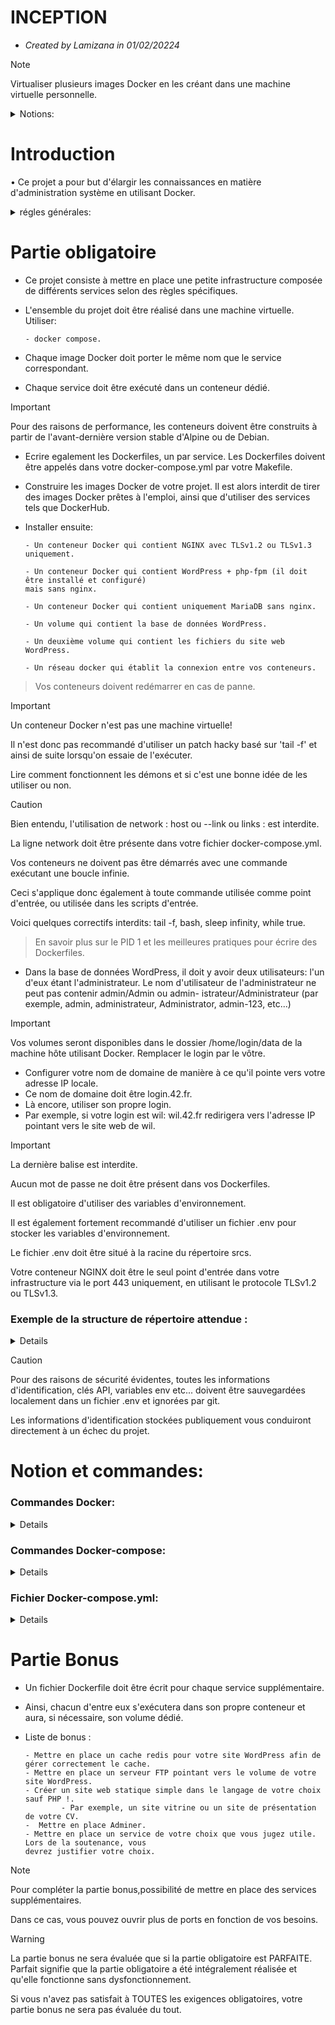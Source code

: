 # **INCEPTION**
- *Created by Lamizana in 01/02/20224*
> [!NOTE]
> Virtualiser plusieurs images Docker en les créant dans une machine virtuelle personnelle.
<details>
<summary>Notions:</summary>
    
    - Administration system.
    - Docker.
</details>

# Introduction

• Ce projet a pour but d'élargir les connaissances en matière d'administration système en utilisant Docker.

<details>
<summary>régles générales:</summary>

• Ce projet doit être réalisé sur une machine virtuelle.

• Tous les fichiers nécessaires à la configuration du projet doivent être placés
dans un dossier srcs.

• Un Makefile est également nécessaire et doit être placé à la racine du répertoire,
IL doit configurer l'ensemble de l'application, uiliser:

        - docker-compose.yml
> Permet de construire les images Docker.

• Ce sujet nécessite de mettre en pratique de nouveaux concepts de base.

• Ne pas hésiter à lire beaucoup de documentation relative à l'utilisation 
de Docker, ainsi que toute autre doc utile pour mener à bien ce travail.
</details>

# Partie obligatoire

- Ce projet consiste à mettre en place une petite infrastructure composée de différents services
selon des règles spécifiques.

- L'ensemble du projet doit être réalisé dans une machine virtuelle. Utiliser:

      - docker compose.

- Chaque image Docker doit porter le même nom que le service correspondant.

- Chaque service doit être exécuté dans un conteneur dédié.

> [!IMPORTANT]
> Pour des raisons de performance, les conteneurs doivent être construits à partir de
> l'avant-dernière version stable d'Alpine ou de Debian.

- Ecrire egalement les Dockerfiles, un par service. Les Dockerfiles doivent
être appelés dans votre docker-compose.yml par votre Makefile.

- Construire  les images Docker de votre projet. Il est alors interdit de tirer des images Docker
prêtes à l'emploi, ainsi que d'utiliser des services tels que DockerHub.

- Installer ensuite:

      - Un conteneur Docker qui contient NGINX avec TLSv1.2 ou TLSv1.3 uniquement.
  
      - Un conteneur Docker qui contient WordPress + php-fpm (il doit être installé et configuré)
      mais sans nginx.
  
      - Un conteneur Docker qui contient uniquement MariaDB sans nginx.
  
      - Un volume qui contient la base de données WordPress.
  
      - Un deuxième volume qui contient les fichiers du site web WordPress.
  
      - Un réseau docker qui établit la connexion entre vos conteneurs.
  
> Vos conteneurs doivent redémarrer en cas de panne.

> [!IMPORTANT]
> Un conteneur Docker n'est pas une machine virtuelle!
>
> Il n'est donc pas recommandé d'utiliser un patch hacky basé sur 'tail -f' 
> et ainsi de suite lorsqu'on essaie de l'exécuter.
> 
> Lire comment fonctionnent les démons et si c'est une bonne idée de les utiliser ou non.

> [!CAUTION]
> Bien entendu, l'utilisation de network : host ou --link ou links : est interdite.
> 
> La ligne network doit être présente dans votre fichier docker-compose.yml.
> 
> Vos conteneurs ne doivent pas être démarrés avec une commande exécutant une boucle infinie.
> 
>Ceci s'applique donc également à toute commande utilisée comme point d'entrée, ou
utilisée dans les scripts d'entrée.
> 
> Voici quelques correctifs interdits: tail -f, bash, sleep infinity, while true.

> En savoir plus sur le PID 1 et les meilleures pratiques pour écrire des Dockerfiles.


- Dans la base de données WordPress, il doit y avoir deux utilisateurs: l'un d'eux étant l'administrateur. Le nom d'utilisateur de l'administrateur ne peut pas contenir admin/Admin ou admin-
istrateur/Administrateur (par exemple, admin, administrateur, Administrator, admin-123, etc...)

> [!IMPORTANT]
> Vos volumes seront disponibles dans le dossier /home/login/data de la machine hôte utilisant Docker.
> Remplacer le login par le vôtre.

- Configurer votre nom de domaine de manière à ce qu'il pointe vers votre adresse IP locale.
- Ce nom de domaine doit être login.42.fr.
- Là encore, utiliser son propre login.
- Par exemple, si votre login est wil: wil.42.fr redirigera vers l'adresse IP pointant vers le site
web de wil.

> [!IMPORTANT]
> La dernière balise est interdite.
> 
> Aucun mot de passe ne doit être présent dans vos Dockerfiles.
> 
> Il est obligatoire d'utiliser des variables d'environnement.
> 
> Il est également fortement recommandé d'utiliser un fichier .env pour stocker les variables d'environnement.
> 
> Le fichier .env doit être situé à la racine du répertoire srcs.
> 
> Votre conteneur NGINX doit être le seul point d'entrée dans votre infrastructure via le port 443
> uniquement, en utilisant le protocole TLSv1.2 ou TLSv1.3.

### Exemple de la structure de répertoire attendue :
<details>
    
```bash
$> ls -alR
total XX
drwxrwxr-x 3 wil wil 4096 avril 42 20:42 .
drwxrwxrwt 17 wil wil 4096 avril 42 20:42 ..
-rw-rw-r-- 1 wil wil XXXX avril 42 20:42 Makefile
drwxrwxr-x 3 wil wil 4096 avril 42 20:42 srcs
./srcs:
total XX
drwxrwxr-x 3 wil wil 4096 avril 42 20:42 .
drwxrwxr-x 3 wil wil 4096 avril 42 20:42 ..
-rw-rw-r-- 1 wil wil XXXX avril 42 20:42 docker-compose.yml
-rw-rw-r-- 1 wil wil XXXX avril 42 20:42 .env
drwxrwxr-x 5 wil wil 4096 avril 42 20:42 requirements
./srcs/requirements:
total XX
drwxrwxr-x 5 wil wil 4096 avril 42 20:42 .
drwxrwxr-x 3 wil wil 4096 avril 42 20:42 ..
drwxrwxr-x 4 wil wil 4096 avril 42 20:42 bonus
drwxrwxr-x 4 wil wil 4096 avril 42 20:42 mariadb
drwxrwxr-x 4 wil wil 4096 avril 42 20:42 nginx
drwxrwxr-x 4 wil wil 4096 avril 42 20:42 tools
drwxrwxr-x 4 wil wil 4096 avril 42 20:42 wordpress
./srcs/requirements/mariadb:
total XX
drwxrwxr-x 4 wil wil 4096 avril 42 20:45 .
drwxrwxr-x 5 wil wil 4096 avril 42 20:42 ..
drwxrwxr-x 2 wil wil 4096 avril 42 20:42 conf
-rw-rw-r-- 1 wil wil XXXX avril 42 20:42 Dockerfile
-rw-rw-r-- 1 wil wil XXXX avril 42 20:42 .dockerignore
drwxrwxr-x 2 wil wil 4096 avril 42 20:42 tools
[...]
./srcs/requirements/nginx:
total XX
drwxrwxr-x 4 wil wil 4096 avril 42 20:42 .
drwxrwxr-x 5 wil wil 4096 avril 42 20:42 ..
drwxrwxr-x 2 wil wil 4096 avril 42 20:42 conf
-rw-rw-r-- 1 wil wil XXXX avril 42 20:42 Dockerfile
-rw-rw-r-- 1 wil wil XXXX avril 42 20:42 .dockerignore
drwxrwxr-x 2 wil wil 4096 avril 42 20:42 tools
[...]

$> cat srcs/.env
DOMAIN_NAME=wil.42.fr
# certificates
CERTS_=./XXXXXXXXXXXX
# MYSQL SETUP
MYSQL_ROOT_PASSWORD=XXXXXXXXXXXX
MYSQL_USER=XXXXXXXXXXXX
MYSQL_PASSWORD=XXXXXXXXXXXX
[...]
$>
```
</details>

> [!CAUTION]
>Pour des raisons de sécurité évidentes, toutes les informations d'identification, clés API, variables env
etc... doivent être sauvegardées localement dans un fichier .env et ignorées par git.
>
> Les informations d'identification stockées publiquement vous conduiront directement à un échec du projet.

# Notion et commandes:

### Commandes Docker:
<details>

```bash
$> docker run XXX
```
> Télécharge l'image si elle n`est pas présente et démarre le conteneur.
```bash
$> docker run hello-world
```
> Lance le conteneur hello-world.
```bash
$> docker run -d -p 8080:80 nginx 
```
> Lance un serveur Nginx.
```bash
$> docker run --name mycont -d -it image /bin/sh
```
>Crée et démarre un conteneur nommé mycont à partir d'une image avec un shshell comme processus principal.
```bash
$> docker ps
```
> liste les conteneurs demarrées.
```bash
$> docker ps -a
```
> Liste tout les conteneurs.
```bash
$> docker exec -it ID_RETOURNÉ_LORS_DU_DOCKER_RUN
```
> Ouvre un shell pour acceder dans le conteneur.
```bash
$> docker inspect <name>
```
> Affiche des informations sur les objets Docker tels que les images, les conteneurs, les volumes..
```bash
$> docker stop ID_RETOURNÉ_LORS_DU_DOCKER_RUN
```
> Stoppe le conteneur mais reste sur le disque.
```bash
$> docker rm ID_RETOURNÉ_LORS_DU_DOCKER_RUN
```
> supprime le conteneur.
```bash
$> docker pull hello-world
```
> recupere l'image, la met sur le disque mais ne la lance pas.
```bash
$> docker system prune
```
> Supprime l'ensemble des ressources.
> ```bash
$> docker container prune
```
> Supprime l'ensemble des conteneur
```bash
$> docker images -a
```
> Voir l'ensemble des images présentes sur le disque.
```bash
$> docker rmi ID_RETOURNÉ_LORS_DU_DOCKER_RUN
```
> Supprime l'image du disque.
    
</details>

### Commandes Docker-compose:
<details>

- Une stack est un ensemble de conteneurs Docker lancés via un seul et unique fichier
Docker Compose.

```bash
$> docker-compose up -d
```
> Démarre l'ensemble des contenaurs en arriere-plan.
```bash
$> docker-compose ps
```
> Permet d'afficher le status de l'ensemble de notre stack.
```bash
$> docker-compose logs -f --tail 5
```
> Permet d'afficher les logs de notre stack.
```bash
$> docker-compose images
```
> Permet d'afficher toutes les images ainsi que leur ID.
```bash
$> docker-compose stop
```
> Permet d'arreter l'ensemble des service de notre stack.
```bash
$> docker-compose down
```
> Permet de détruire l'ensemble des ressources d'une stack.
```bash
$> docker-compose config
```
> Permet de valider la syntaxe de notre fichier docker-compose.yml
 
</details>

### Fichier Docker-compose.yml:
<details>

```docker-compose.yml
image: 
```
> Permet de spécifier l'***image source*** pour le conteneur.
```docker-compose.yml
build: 
```
> Permet de spécifier le ***Dockerfile source*** pour le conteneur.
```docker-compose.yml
volume:
```
> Permet de spécifier les ***points de montages*** entre le systéme hote et les conteneurs. 
```docker-compose.yml
restart:
```
> Permet de définir le comportement du conteneur ***en cas d'arret*** du processus.
```docker-compose.yml
environment:
```
> Permet de définir les ***variables d'environnement***.
```docker-compose.yml
depends_on:
```
> Permet de dire que le conteneur ***dépend*** d'un autre conteneur.
```docker-compose.yml
ports:
```
> Permet de définir Les ***ports disponibles*** entre la machine hote et le conteneur.
</details>

# Partie Bonus

- Un fichier Dockerfile doit être écrit pour chaque service supplémentaire.
- Ainsi, chacun d'entre eux s'exécutera dans son propre conteneur et aura, si nécessaire, son volume dédié.
- Liste de bonus :
      
      - Mettre en place un cache redis pour votre site WordPress afin de gérer correctement le cache.
      - Mettre en place un serveur FTP pointant vers le volume de votre site WordPress.
      - Créer un site web statique simple dans le langage de votre choix sauf PHP !.
              - Par exemple, un site vitrine ou un site de présentation de votre CV.
      -  Mettre en place Adminer.
      - Mettre en place un service de votre choix que vous jugez utile. Lors de la soutenance, vous
      devrez justifier votre choix.
> [!NOTE]
> Pour compléter la partie bonus,possibilité de mettre en place des services supplémentaires.
> 
> Dans ce cas, vous pouvez ouvrir plus de ports en fonction de vos besoins.

> [!WARNING]
> La partie bonus ne sera évaluée que si la partie obligatoire est PARFAITE. Parfait signifie que la partie obligatoire a été intégralement réalisée et qu'elle fonctionne sans dysfonctionnement.
> 
> Si vous n'avez pas satisfait à TOUTES les exigences obligatoires, votre partie bonus ne sera pas évaluée du tout.
